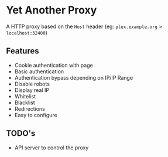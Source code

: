 # Yet Another Proxy
A HTTP proxy based on the `Host` header (eg: `plex.example.org` > `localhost:32400`)

## Features
* Cookie authentication with page
* Basic authentication
* Authentication bypass depending on IP/IP Range
* Disable robots
* Display real IP
* Whitelist
* Blacklist
* Redirections
* Easy to configure

## TODO's
* API server to control the proxy